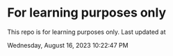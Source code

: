 # For learning purposes only
This repo is for learning purposes only.
Last updated at

Wednesday, August 16, 2023 10:22:47 PM

